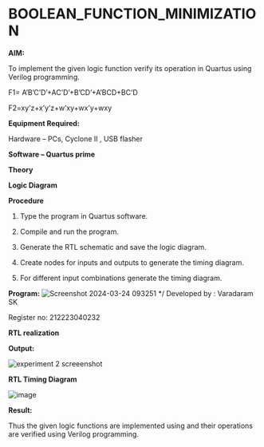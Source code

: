 # BOOLEAN_FUNCTION_MINIMIZATION

**AIM:**

To implement the given logic function verify its operation in Quartus using Verilog programming.

F1= A’B’C’D’+AC’D’+B’CD’+A’BCD+BC’D 

F2=xy’z+x’y’z+w’xy+wx’y+wxy

**Equipment Required:**

Hardware – PCs, Cyclone II , USB flasher

**Software – Quartus prime**

**Theory**

**Logic Diagram**

**Procedure**

1.	Type the program in Quartus software.

2.	Compile and run the program.

3.	Generate the RTL schematic and save the logic diagram.

4.	Create nodes for inputs and outputs to generate the timing diagram.

5.	For different input combinations generate the timing diagram.


**Program:**
![Screenshot 2024-03-24 093251](https://github.com/VaradaramSK/BOOLEAN_FUNCTION_MINIMIZATION/assets/144356171/695e323d-cfc8-43e8-8560-0994c0488508)
*/ Developed by : Varadaram SK

Register no: 212223040232

**RTL realization**

**Output:**

![experiment 2 screeenshot](https://github.com/VaradaramSK/BOOLEAN_FUNCTION_MINIMIZATION/assets/144356171/21fef92e-d37b-40dd-824a-2723c16864f6)


**RTL Timing Diagram**

![image](https://github.com/VaradaramSK/BOOLEAN_FUNCTION_MINIMIZATION/assets/144356171/1c2e6d14-f33b-47ba-98c0-ea594d1a042d)


**Result:**

Thus the given logic functions are implemented using and their operations are verified using Verilog programming.

